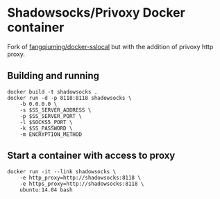 # Shadowsocks/Privoxy Docker container
Fork of [fangqiuming/docker-sslocal](https://github.com/fangqiuming/docker-sslocal) but with the addition of privoxy http proxy.

## Building and running
```
docker build -t shadowsocks .
docker run -d -p 8118:8118 shadowsocks \
	-b 0.0.0.0 \
	-s $SS_SERVER_ADDRESS \
	-p $SS_SERVER_PORT \
	-l $SOCKS5_PORT \
	-k $SS_PASSWORD \
	-m ENCRYPTION_METHOD
```

## Start a container with access to proxy 
```
docker run -it --link shadowsocks \
	-e http_proxy=http://shadowsocks:8118 \
	-e https_proxy=http://shadowsocks:8118 \
	ubuntu:14.04 bash
```
  
